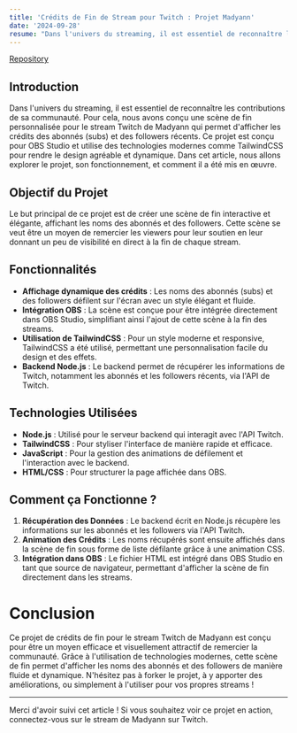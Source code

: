 ```yaml
---
title: 'Crédits de Fin de Stream pour Twitch : Projet Madyann'
date: '2024-09-28'
resume: "Dans l'univers du streaming, il est essentiel de reconnaître les contributions de sa communauté. Pour cela, nous avons conçu une scène de fin personnalisée pour le stream Twitch de Madyann qui permet d'afficher les crédits des abonnés (subs) et des followers récents. Voir [le repos](https://github.com/Dawgyy/obs-end-credit)"
---
```


[Repository](https://github.com/Dawgyy/obs-end-credit)

## Introduction

Dans l'univers du streaming, il est essentiel de reconnaître les contributions de sa communauté. Pour cela, nous avons conçu une scène de fin personnalisée pour le stream Twitch de Madyann qui permet d'afficher les crédits des abonnés (subs) et des followers récents. Ce projet est conçu pour OBS Studio et utilise des technologies modernes comme TailwindCSS pour rendre le design agréable et dynamique. Dans cet article, nous allons explorer le projet, son fonctionnement, et comment il a été mis en œuvre.

## Objectif du Projet

Le but principal de ce projet est de créer une scène de fin interactive et élégante, affichant les noms des abonnés et des followers. Cette scène se veut être un moyen de remercier les viewers pour leur soutien en leur donnant un peu de visibilité en direct à la fin de chaque stream.

## Fonctionnalités

- **Affichage dynamique des crédits** : Les noms des abonnés (subs) et des followers défilent sur l'écran avec un style élégant et fluide.
- **Intégration OBS** : La scène est conçue pour être intégrée directement dans OBS Studio, simplifiant ainsi l'ajout de cette scène à la fin des streams.
- **Utilisation de TailwindCSS** : Pour un style moderne et responsive, TailwindCSS a été utilisé, permettant une personnalisation facile du design et des effets.
- **Backend Node.js** : Le backend permet de récupérer les informations de Twitch, notamment les abonnés et les followers récents, via l'API de Twitch.

## Technologies Utilisées

- **Node.js** : Utilisé pour le serveur backend qui interagit avec l'API Twitch.
- **TailwindCSS** : Pour styliser l'interface de manière rapide et efficace.
- **JavaScript** : Pour la gestion des animations de défilement et l'interaction avec le backend.
- **HTML/CSS** : Pour structurer la page affichée dans OBS.

## Comment ça Fonctionne ?

1. **Récupération des Données** : Le backend écrit en Node.js récupère les informations sur les abonnés et les followers via l'API Twitch.
2. **Animation des Crédits** : Les noms récupérés sont ensuite affichés dans la scène de fin sous forme de liste défilante grâce à une animation CSS.
3. **Intégration dans OBS** : Le fichier HTML est intégré dans OBS Studio en tant que source de navigateur, permettant d'afficher la scène de fin directement dans les streams.

# Conclusion

Ce projet de crédits de fin pour le stream Twitch de Madyann est conçu pour être un moyen efficace et visuellement attractif de remercier la communauté. Grâce à l'utilisation de technologies modernes, cette scène de fin permet d'afficher les noms des abonnés et des followers de manière fluide et dynamique. N'hésitez pas à forker le projet, à y apporter des améliorations, ou simplement à l'utiliser pour vos propres streams !

---

Merci d'avoir suivi cet article ! Si vous souhaitez voir ce projet en action, connectez-vous sur le stream de Madyann sur Twitch.
